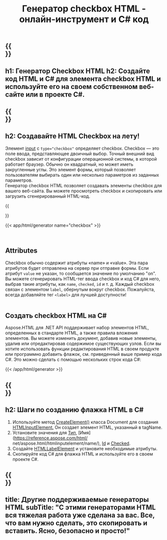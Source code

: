 ﻿---
translation: true
title: Генератор checkbox HTML - онлайн-инструмент и C# код 
template: /templates/_template-generators-child.md
description: Генератор checkbox создавет HTML checkbox для вашего веб-сайта. Вы можете просмотреть checkbox и скопировать сгенерированный код HTML и C#.
url: /net/generators/checkbox/
platformtag: net
generator: Генератор checkbox HTML
element: checkbox
tag: checkbox
---

{{<section banner>}}
---
h1: Генератор Сheckbox HTML
h2: Создайте код HTML и C# для элемента checkbox HTML и используйте его на своем собственном веб-сайте или в проекте C#.
---

{{<section overview>}}
---
h2: Создавайте HTML Checkbox на лету!
---

Элемент [input](https://html.spec.whatwg.org/multipage/input.html#the-input-element) с `type="checkbox"` определяет checkbox. Checkbox — это поле ввода, представляющее двоичный выбор. Точный внешний вид checkbox зависит от конфигурации операционной системы, в которой работает браузер. Обычно он квадратный, но может иметь закругленные углы. Это элемент формы, который позволяет пользователям выбирать один или несколько параметров из заданных параметров.<br> Генератор checkbox HTML позволяет создавать элементы checkbox для вашего веб-сайта. Вы можете просмотреть checkbox и скопировать или загрузить сгенерированный HTML-код.

{{<section plugin>}}

{{< app/html/generator name="checkbox" >}}

<br>
<h2> Attributes </h2>

Checkbox обычно содержит атрибуты «name» и «value». Эта пара атрибутов будет отправлена ​​на сервер при отправке формы. Если атрибут `value` не указан, то сообщается значение по умолчанию "on".<br>
Вы можете сгенерировать HTML-тег ввода checkbox и код C# для него, выбрав такие атрибуты, как `name`, `checked`, `id` и т. д. Каждый checkbox связан с элементом `label`, обернутым вокруг checkbox. Пожалуйста, всегда добавляйте тег `<label>` для лучшей доступности!<br><br>

<h2> Создать checkbox HTML на C#</h2>

Aspose.HTML для .NET API поддерживает набор элементов HTML, определенных в стандарте HTML, а также правила вложения элементов. Вы можете изменить документ, добавив новые элементы, удалив или отредактировав содержимое существующих узлов. Если вы хотите использовать функции редактирования HTML в своем продукте или программно добавить флажок, см. приведенный выше пример кода C#. Это можно сделать с помощью нескольких строк кода C#:

{{< /app/html/generator >}}

{{<section steps>}}
---
h2: Шаги по созданию флажка HTML в C#
---
1. Используйте метод [CreateElement()](https://reference.aspose.com/html/net/aspose.html.dom/document/createelement/) класса Document для создания [HTMLInputElement.](https://reference.aspose.com/html/net/aspose.html/htmlinputelement/) Он создает элемент HTML, указанный в tagName.
1. Установите значения для [Тип](https://reference.aspose.com/html/net/aspose.html/htmlinputelement/type/), [Имя](https://reference.aspose.com/html/ net/aspose.html/htmlinputelement/name/), [Id](https://reference.aspose.com/html/net/aspose.html/htmlelement/id/) и [Checked](https://reference.aspose.com/html/net/aspose.html/htmlinputelement/checked/).
1. Создайте [HTMLLabelElement](https://reference.aspose.com/html/net/aspose.html/htmllabelelement/) и установите необходимые атрибуты.
1. Скопируйте код C# для флажка HTML и используйте его в своем проекте C#.



{{<section other-generators>}}
---
title: Другие поддерживаемые генераторы HTML
subTitle: "С этими генераторами HTML вся тяжелая работа уже сделана за вас. Все, что вам нужно сделать, это скопировать и вставить. Ясно, безопасно и просто!"
---